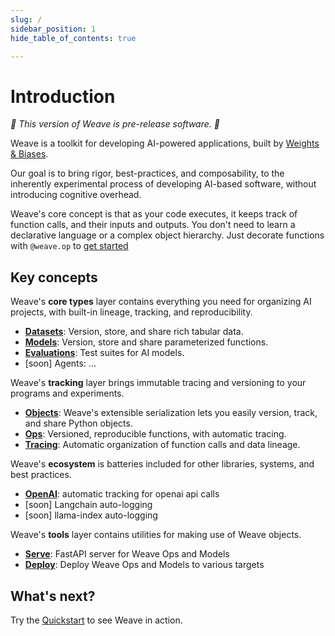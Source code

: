 ```yaml
---
slug: /
sidebar_position: 1
hide_table_of_contents: true

---
```


# Introduction

*🍲 This version of Weave is pre-release software. 🍲*

Weave is a toolkit for developing AI-powered applications, built by [Weights & Biases](https://wandb.ai).

Our goal is to bring rigor, best-practices, and composability, to the inherently experimental process of developing AI-based software, without introducing cognitive overhead.

Weave's core concept is that as your code executes, it keeps track of function calls, and their inputs and outputs. You don't need to learn a declarative language or a complex object hierarchy. Just decorate functions with `@weave.op` to [get started](/quickstart)


## Key concepts

Weave's **core types** layer contains everything you need for organizing AI projects, with built-in lineage, tracking, and reproducibility.

  - **[Datasets](/guides/core-types/datasets)**: Version, store, and share rich tabular data.
  - **[Models](/guides/core-types/models)**: Version, store and share parameterized functions.
  - **[Evaluations](/guides/core-types/evaluations)**: Test suites for AI models.
  - [soon] Agents: ...

Weave's **tracking** layer brings immutable tracing and versioning to your programs and experiments.

  - **[Objects](/guides/tracking/objects)**: Weave's extensible serialization lets you easily version, track, and share Python objects.
  - **[Ops](/guides/tracking/ops)**: Versioned, reproducible functions, with automatic tracing.
  - **[Tracing](/guides/tracking/tracing)**: Automatic organization of function calls and data lineage.

Weave's **ecosystem** is batteries included for other libraries, systems, and best practices.

  - **[OpenAI](/guides/ecosystem/openai)**: automatic tracking for openai api calls
  - [soon] Langchain auto-logging
  - [soon] llama-index auto-logging

Weave's **tools** layer contains utilities for making use of Weave objects.
  
  - **[Serve](/guides/tools/serve)**: FastAPI server for Weave Ops and Models
  - **[Deploy](/guides/tools/deploy)**: Deploy Weave Ops and Models to various targets




## What's next?

Try the [Quickstart](/quickstart) to see Weave in action.
